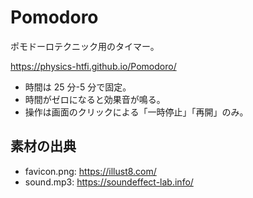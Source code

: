 # Pomodoro

ポモドーロテクニック用のタイマー。

<https://physics-htfi.github.io/Pomodoro/>

- 時間は 25 分-5 分で固定。
- 時間がゼロになると効果音が鳴る。
- 操作は画面のクリックによる「一時停止」「再開」のみ。

## 素材の出典

- favicon.png: <https://illust8.com/>
- sound.mp3: <https://soundeffect-lab.info/>
